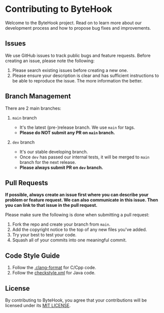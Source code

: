 # Contributing to ByteHook

Welcome to the ByteHook project. Read on to learn more about our development process and how to propose bug fixes and improvements.

## Issues

We use GitHub issues to track public bugs and feature requests. Before creating an issue, please note the following:

1. Please search existing issues before creating a new one.
2. Please ensure your description is clear and has sufficient instructions to be able to reproduce the issue. The more information the better.


## Branch Management

There are 2 main branches:

1. `main` branch

    * It's the latest (pre-)release branch. We use `main` for tags.
    * **Please do NOT submit any PR on `main` branch.**

2. `dev` branch

    * It's our stable developing branch.
    * Once `dev` has passed our internal tests, it will be merged to `main` branch for the next release.
    * **Please always submit PR on `dev` branch.**


## Pull Requests

**If possible, always create an issue first where you can describe your problem or feature request. We can also communicate in this issue. Then you can link to that issue in the pull request.**

Please make sure the following is done when submitting a pull request:

1. Fork the repo and create your branch from `main`.
2. Add the copyright notice to the top of any new files you've added.
3. Try your best to test your code.
4. Squash all of your commits into one meaningful commit.


## Code Style Guide

1. Follow the [.clang-format](.clang-format) for C/Cpp code.
2. Follow the [checkstyle.xml](checkstyle.xml) for Java code.


## License

By contributing to ByteHook, you agree that your contributions will be licensed under its [MIT LICENSE](LICENSE).

